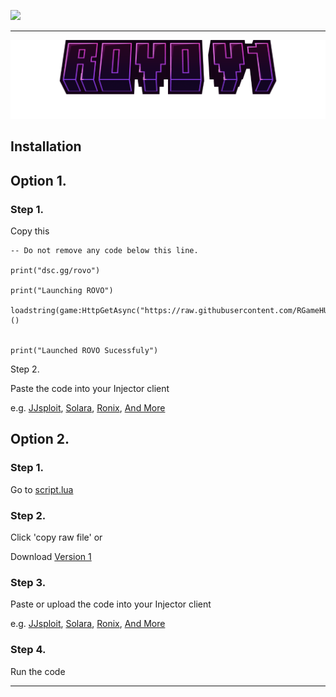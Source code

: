 ![](.github/assets/banner.gif)

---

![](.github/assets/logo-v1.png)

## Installation

## Option 1.

### Step 1.
Copy this
```
-- Do not remove any code below this line.

print("dsc.gg/rovo")

print("Launching ROVO")

loadstring(game:HttpGetAsync("https://raw.githubusercontent.com/RGameHUB/RobloxLUA/refs/heads/master/V1.1.2/script.lua"))()


print("Launched ROVO Sucessfuly")
```

Step 2.

Paste the code into your Injector client

e.g. [JJsploit](https://wearedevs.net/d/JJSploit), [Solara](https://wearedevs.net/d/Solara), [Ronix](https://wearedevs.net/d/Ronix), [And More](https://wearedevs.net/exploits)

## Option 2.

### Step 1.
Go to [script.lua](https://github.com/RGameHUB/RobloxLUA/blob/main/script.lua)

### Step 2.
Click 'copy raw file' or

Download [Version 1](https://github.com/RGameHUB/RobloxLUA/releases/download/V1/script.lua)

### Step 3.
Paste or upload the code into your Injector client

e.g. [JJsploit](https://wearedevs.net/d/JJSploit), [Solara](https://wearedevs.net/d/Solara), [Ronix](https://wearedevs.net/d/Ronix), [And More](https://wearedevs.net/exploits)

### Step 4.
Run the code

---

